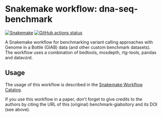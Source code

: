 # Snakemake workflow: dna-seq-benchmark

[![Snakemake](https://img.shields.io/badge/snakemake-≥6.3.0-brightgreen.svg)](https://snakemake.github.io)
[![GitHub actions status](https://github.com/snakemake-workflows/dna-seq-benchmark/workflows/Tests/badge.svg?branch=main)](https://github.com/snakemake-workflows/dna-seq-benchmark/actions?query=branch%3Amain+workflow%3ATests)


A Snakemake workflow for benchmarking variant calling approaches with Genome in a Bottle (GIAB) data (and other custom benchmark datasets). The workflow uses a combination of bedtools, mosdepth, rtg-tools, pandas and datavzrd.


## Usage

The usage of this workflow is described in the [Snakemake Workflow Catalog](https://snakemake.github.io/snakemake-workflow-catalog/?usage=snakemake-workflows%2Fbenchmark-giab).

If you use this workflow in a paper, don't forget to give credits to the authors by citing the URL of this (original) benchmark-giabsitory and its DOI (see above).
